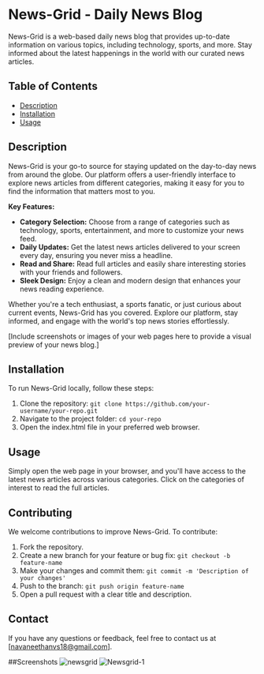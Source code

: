 # News-Grid - Daily News Blog

News-Grid is a web-based daily news blog that provides up-to-date information on various topics, including technology, sports, and more. Stay informed about the latest happenings in the world with our curated news articles.

## Table of Contents

- [Description](#description)
- [Installation](#installation)
- [Usage](#usage)


## Description

News-Grid is your go-to source for staying updated on the day-to-day news from around the globe. Our platform offers a user-friendly interface to explore news articles from different categories, making it easy for you to find the information that matters most to you.

**Key Features:**

- **Category Selection:** Choose from a range of categories such as technology, sports, entertainment, and more to customize your news feed.
- **Daily Updates:** Get the latest news articles delivered to your screen every day, ensuring you never miss a headline.
- **Read and Share:** Read full articles and easily share interesting stories with your friends and followers.
- **Sleek Design:** Enjoy a clean and modern design that enhances your news reading experience.

Whether you're a tech enthusiast, a sports fanatic, or just curious about current events, News-Grid has you covered. Explore our platform, stay informed, and engage with the world's top news stories effortlessly.

[Include screenshots or images of your web pages here to provide a visual preview of your news blog.]

## Installation

To run News-Grid locally, follow these steps:

1. Clone the repository: `git clone https://github.com/your-username/your-repo.git`
2. Navigate to the project folder: `cd your-repo`
3. Open the index.html file in your preferred web browser.

## Usage

Simply open the web page in your browser, and you'll have access to the latest news articles across various categories. Click on the categories of interest to read the full articles.

## Contributing

We welcome contributions to improve News-Grid. To contribute:

1. Fork the repository.
2. Create a new branch for your feature or bug fix: `git checkout -b feature-name`
3. Make your changes and commit them: `git commit -m 'Description of your changes'`
4. Push to the branch: `git push origin feature-name`
5. Open a pull request with a clear title and description.


## Contact

If you have any questions or feedback, feel free to contact us at [navaneethanvs18@gmail.com].

##Screenshots
![newsgrid](https://github.com/navanee1609/newsgrid/assets/120004894/99811095-4872-496a-94d4-bbaed1eed49e)
![Newsgrid-1](https://github.com/navanee1609/newsgrid/assets/120004894/dd299367-f8f4-42d9-b0ca-64a279ddb800)




